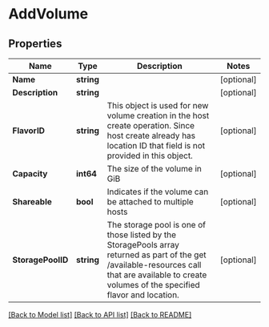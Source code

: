 # AddVolume

## Properties

Name | Type | Description | Notes
------------ | ------------- | ------------- | -------------
**Name** | **string** |  | [optional] 
**Description** | **string** |  | [optional] 
**FlavorID** | **string** | This object is used for new volume creation in the host create operation. Since host create already has location ID that field is not provided in this object. | [optional] 
**Capacity** | **int64** | The size of the volume in GiB | [optional] 
**Shareable** | **bool** | Indicates if the volume can be attached to multiple hosts | [optional] 
**StoragePoolID** | **string** | The storage pool is one of those listed by the StoragePools array returned as part of the get /available-resources call that are available to create volumes of the specified flavor and location. | [optional] 

[[Back to Model list]](../README.md#documentation-for-models) [[Back to API list]](../README.md#documentation-for-api-endpoints) [[Back to README]](../README.md)


